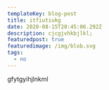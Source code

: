 ```yaml
---
templateKey: blog-post
title: itfiutiukg
date: 2020-08-15T20:45:06.292Z
description: cjcgjvhkbjlkl;
featuredpost: true
featuredimage: /img/blob.svg
tags:
  - no
---
```

gfytgyihjlnkml